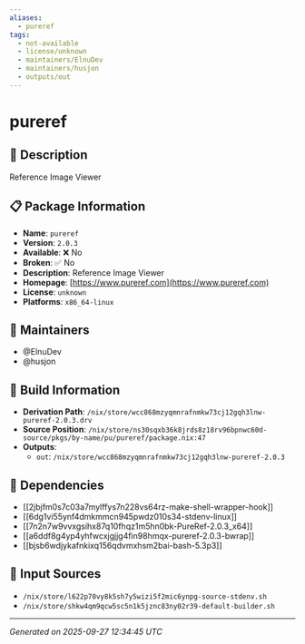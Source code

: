```yaml
---
aliases:
  - pureref
tags:
  - not-available
  - license/unknown
  - maintainers/ElnuDev
  - maintainers/husjon
  - outputs/out
---
```


# pureref

## 📝 Description

Reference Image Viewer

## 📋 Package Information

- **Name**: `pureref`
- **Version**: `2.0.3`
- **Available**: ❌ No
- **Broken**: ✅ No
- **Description**: Reference Image Viewer
- **Homepage**: [https://www.pureref.com](https://www.pureref.com)
- **License**: `unknown`
- **Platforms**: `x86_64-linux`
## 👥 Maintainers

- @ElnuDev
- @husjon


## 🔧 Build Information

- **Derivation Path**: `/nix/store/wcc868mzyqmnrafnmkw73cj12gqh3lnw-pureref-2.0.3.drv`
- **Source Position**: `/nix/store/ns30sqxb36k8jrds8z18rv96bpnwc60d-source/pkgs/by-name/pu/pureref/package.nix:47`
- **Outputs**:
  - `out`:  `/nix/store/wcc868mzyqmnrafnmkw73cj12gqh3lnw-pureref-2.0.3`

## 🔗 Dependencies

- [[2jbjfm0s7c03a7mylffys7n228vs64rz-make-shell-wrapper-hook]]
- [[6dg1vi55ynf4dmkmmcn945pwdz010s34-stdenv-linux]]
- [[7n2n7w9vvxgsihx87q10fhqz1m5hn0bk-PureRef-2.0.3_x64]]
- [[a6ddf8g4yp4yhfwcxjgjjg4fin98hmqx-pureref-2.0.3-bwrap]]
- [[bjsb6wdjykafnkixq156qdvmxhsm2bai-bash-5.3p3]]

## 📁 Input Sources

- `/nix/store/l622p70vy8k5sh7y5wizi5f2mic6ynpg-source-stdenv.sh`
- `/nix/store/shkw4qm9qcw5sc5n1k5jznc83ny02r39-default-builder.sh`

---
*Generated on 2025-09-27 12:34:45 UTC*
